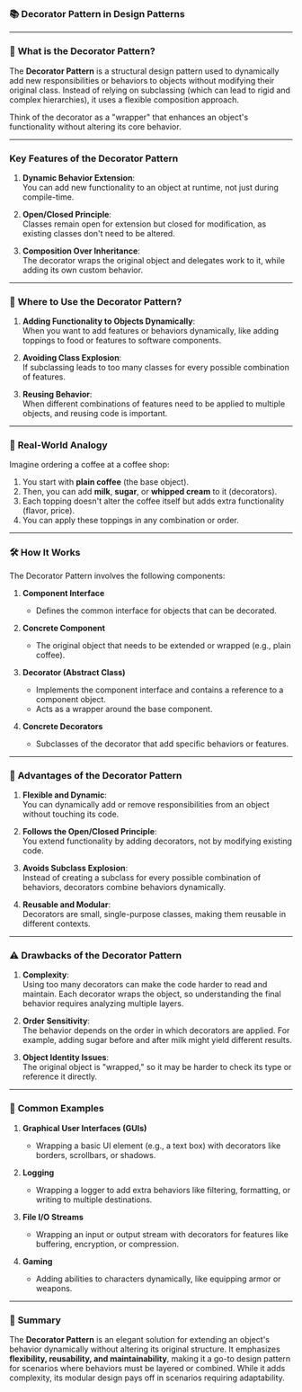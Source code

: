 ### 📚 **Decorator Pattern in Design Patterns**

---

### 📖 **What is the Decorator Pattern?**
The **Decorator Pattern** is a structural design pattern used to dynamically add new responsibilities or behaviors to objects without modifying their original class. Instead of relying on subclassing (which can lead to rigid and complex hierarchies), it uses a flexible composition approach.

Think of the decorator as a "wrapper" that enhances an object's functionality without altering its core behavior.

---

### **Key Features of the Decorator Pattern**
1. **Dynamic Behavior Extension**:  
   You can add new functionality to an object at runtime, not just during compile-time.

2. **Open/Closed Principle**:  
   Classes remain open for extension but closed for modification, as existing classes don't need to be altered.

3. **Composition Over Inheritance**:  
   The decorator wraps the original object and delegates work to it, while adding its own custom behavior.

---

### 📌 **Where to Use the Decorator Pattern?**
1. **Adding Functionality to Objects Dynamically**:  
   When you want to add features or behaviors dynamically, like adding toppings to food or features to software components.

2. **Avoiding Class Explosion**:  
   If subclassing leads to too many classes for every possible combination of features.

3. **Reusing Behavior**:  
   When different combinations of features need to be applied to multiple objects, and reusing code is important.

---

### 📖 **Real-World Analogy**

Imagine ordering a coffee at a coffee shop:

1. You start with **plain coffee** (the base object).
2. Then, you can add **milk**, **sugar**, or **whipped cream** to it (decorators).
3. Each topping doesn't alter the coffee itself but adds extra functionality (flavor, price).
4. You can apply these toppings in any combination or order.

---

### 🛠️ **How It Works**
The Decorator Pattern involves the following components:

1. **Component Interface**
    - Defines the common interface for objects that can be decorated.

2. **Concrete Component**
    - The original object that needs to be extended or wrapped (e.g., plain coffee).

3. **Decorator (Abstract Class)**
    - Implements the component interface and contains a reference to a component object.
    - Acts as a wrapper around the base component.

4. **Concrete Decorators**
    - Subclasses of the decorator that add specific behaviors or features.

---

### 🚀 **Advantages of the Decorator Pattern**

1. **Flexible and Dynamic**:  
   You can dynamically add or remove responsibilities from an object without touching its code.

2. **Follows the Open/Closed Principle**:  
   You extend functionality by adding decorators, not by modifying existing code.

3. **Avoids Subclass Explosion**:  
   Instead of creating a subclass for every possible combination of behaviors, decorators combine behaviors dynamically.

4. **Reusable and Modular**:  
   Decorators are small, single-purpose classes, making them reusable in different contexts.

---

### ⚠️ **Drawbacks of the Decorator Pattern**

1. **Complexity**:  
   Using too many decorators can make the code harder to read and maintain. Each decorator wraps the object, so understanding the final behavior requires analyzing multiple layers.

2. **Order Sensitivity**:  
   The behavior depends on the order in which decorators are applied. For example, adding sugar before and after milk might yield different results.

3. **Object Identity Issues**:  
   The original object is "wrapped," so it may be harder to check its type or reference it directly.

---

### 🌟 **Common Examples**

1. **Graphical User Interfaces (GUIs)**
    - Wrapping a basic UI element (e.g., a text box) with decorators like borders, scrollbars, or shadows.

2. **Logging**
    - Wrapping a logger to add extra behaviors like filtering, formatting, or writing to multiple destinations.

3. **File I/O Streams**
    - Wrapping an input or output stream with decorators for features like buffering, encryption, or compression.

4. **Gaming**
    - Adding abilities to characters dynamically, like equipping armor or weapons.

---

### 📖 **Summary**

The **Decorator Pattern** is an elegant solution for extending an object's behavior dynamically without altering its original structure. It emphasizes **flexibility, reusability, and maintainability**, making it a go-to design pattern for scenarios where behaviors must be layered or combined. While it adds complexity, its modular design pays off in scenarios requiring adaptability.